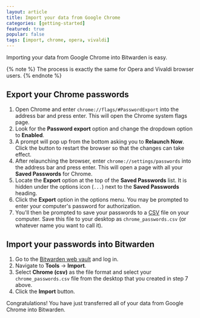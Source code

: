 ```yaml
---
layout: article
title: Import your data from Google Chrome
categories: [getting-started]
featured: true
popular: false
tags: [import, chrome, opera, vivaldi]
---
```


Importing your data from Google Chrome into Bitwarden is easy. 

{% note %}
The process is exactly the same for Opera and Vivaldi browser users.
{% endnote %}

## Export your Chrome passwords

1. Open Chrome and enter `chrome://flags/#PasswordExport` into the address bar and press enter. This will open the Chrome system flags page.
2. Look for the **Password export** option and change the dropdown option to **Enabled**.
3. A prompt will pop up from the bottom asking you to **Relaunch Now**. Click the button to restart the browser so that the changes can take effect.
4. After relaunching the browser, enter `chrome://settings/passwords` into the address bar and press enter. This will open a page with all your **Saved Passwords** for Chrome.
5. Locate the **Export** option at the top of the **Saved Passwords** list. It is hidden under the options icon (`...`) next to the **Saved Passwords** heading.
6. Click the **Export** option in the options menu. You may be prompted to enter your computer's password for authorization.
7. You'll then be prompted to save your passwords to a [CSV][csv] file on your computer. Save this file to your desktop as `chrome_passwords.csv` (or whatever name you want to call it).

## Import your passwords into Bitwarden

1. Go to the [Bitwarden web vault][bitwarden-vault] and log in.
2. Navigate to **Tools** &rarr; **Import**.
3. Select **Chrome (csv)** as the file format and select your `chrome_passwords.csv` file from the desktop that you created in step 7 above.
4. Click the **Import** button.

Congratulations! You have just transferred all of your data from Google Chrome into Bitwarden.

[csv]: https://en.wikipedia.org/wiki/Comma-separated_values
[bitwarden-vault]: https://vault.bitwarden.com
